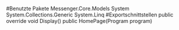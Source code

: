 #Benutzte Pakete
Messenger.Core.Models
System
System.Collections.Generic
System.Linq
#Exportschnittstellen
public override void Display()
public HomePage(Program program)
